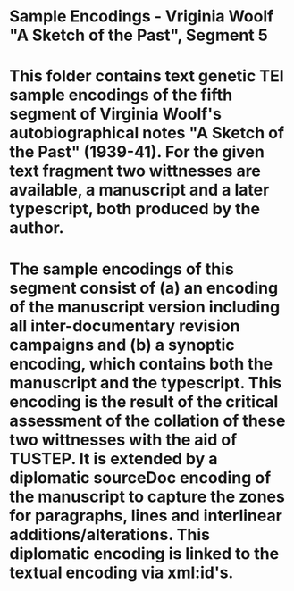 Sample Encodings - Vriginia Woolf "A Sketch of the Past", Segment 5
================
# This folder contains text genetic TEI sample encodings of the fifth segment of Virginia Woolf's autobiographical notes "A Sketch of the Past" (1939-41). For the given text fragment two wittnesses are available, a manuscript and a later typescript, both produced by the author.

# The sample encodings of this segment consist of (a) an encoding of the manuscript version including all inter-documentary revision campaigns and (b) a synoptic encoding, which contains both the manuscript and the typescript. This encoding is the result of the critical assessment of the collation of these two wittnesses with the aid of TUSTEP. It is extended by a diplomatic sourceDoc encoding of the manuscript to capture the zones for paragraphs, lines and interlinear additions/alterations. This diplomatic encoding is linked to the textual encoding via xml:id's.